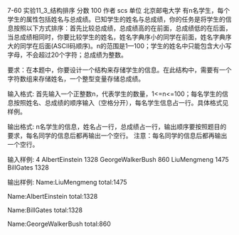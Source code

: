 7-60 实验11_3_结构排序
分数 100
作者 scs
单位 北京邮电大学
有n名学生，每个学生的属性包括姓名与总成绩。已知学生的姓名与总成绩，你的任务是将学生的信息按照以下方式排序：首先比较总成绩，总成绩高的在前面，总成绩低的在后面，当总成绩相同时，你要比较学生的姓名，姓名字典序小的同学在前面，姓名字典序大的同学在后面(ASCII码顺序)。n的范围是1—100；学生的姓名中只能包含大小写字母，不会超过20个字符；总成绩为整数。

要求：在本题中，你要设计一个结构来存储学生的信息。在此结构中，需要有一个字符数组来存储姓名，一个整型变量存储总成绩。

输入格式:
首先输入一个正整数n，代表学生的数量，1<=n<=100；每名学生的信息按照姓名、总成绩的顺序输入（空格分开），每名学生信息占一行。具体格式见样例。

输出格式:
n名学生的信息，姓名占一行，总成绩占一行，输出顺序要按照题目的要求，每名同学的信息后都再输出一个空行。
注意：每名同学的信息后都再输出一个空行。

输入样例:
4
AlbertEinstein 1328
GeorgeWalkerBush 860
LiuMengmeng 1475
BillGates 1328

输出样例:
Name:LiuMengmeng
total:1475

Name:AlbertEinstein
total:1328

Name:BillGates
total:1328

Name:GeorgeWalkerBush
total:860

